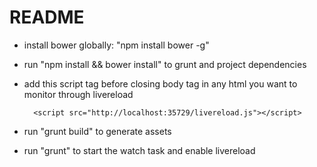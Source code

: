 # README
+ install bower globally: "npm install bower -g"
+ run "npm install && bower install" to grunt and project dependencies
+ add this script tag before closing body tag in any html you want to monitor through livereload

		<script src="http://localhost:35729/livereload.js"></script>
+ run "grunt build" to generate assets
+ run "grunt" to start the watch task and enable livereload	

